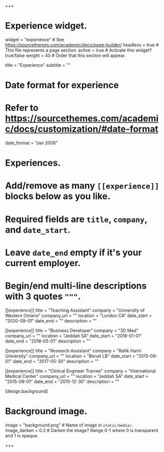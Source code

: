 +++
# Experience widget.
widget = "experience"  # See https://sourcethemes.com/academic/docs/page-builder/
headless = true  # This file represents a page section.
active = true  # Activate this widget? true/false
weight = 40  # Order that this section will appear.

title = "Experience"
subtitle = ""

# Date format for experience
#   Refer to https://sourcethemes.com/academic/docs/customization/#date-format
date_format = "Jan 2006"

# Experiences.
#   Add/remove as many `[[experience]]` blocks below as you like.
#   Required fields are `title`, `company`, and `date_start`.
#   Leave `date_end` empty if it's your current employer.
#   Begin/end multi-line descriptions with 3 quotes `"""`.
[[experience]]
  title = "Teaching Assistant"
  company = "University of Western Ontario"
  company_url = ""
  location = "London CA"
  date_start = "2020-09-01"
  date_end = ""
  description = ""


[[experience]]
  title = "Business Developer"
  company = "3D Med"
  company_url = ""
  location = "Jeddah SA"
  date_start = "2018-01-01"
  date_end = "2018-05-01"
  description = ""

[[experience]]
  title = "Research Assistant"
  company = "Rafik Hariri University"
  company_url = ""
  location = "Beruit LB"
  date_start = "2015-09-01"
  date_end = "2017-05-30"
  description = ""

[[experience]]
  title = "Clinical Engineer Trainee"
  company = "International Medical Center"
  company_url = ""
  location = "Jeddah SA"
  date_start = "2015-09-01"
  date_end = "2015-12-30"
  description = ""

[design.background]
# Background image.
  image = "background.png"  # Name of image in `static/media/`.
  image_darken = 0.2  # Darken the image? Range 0-1 where 0 is transparent and 1 is opaque.
  
 

+++
